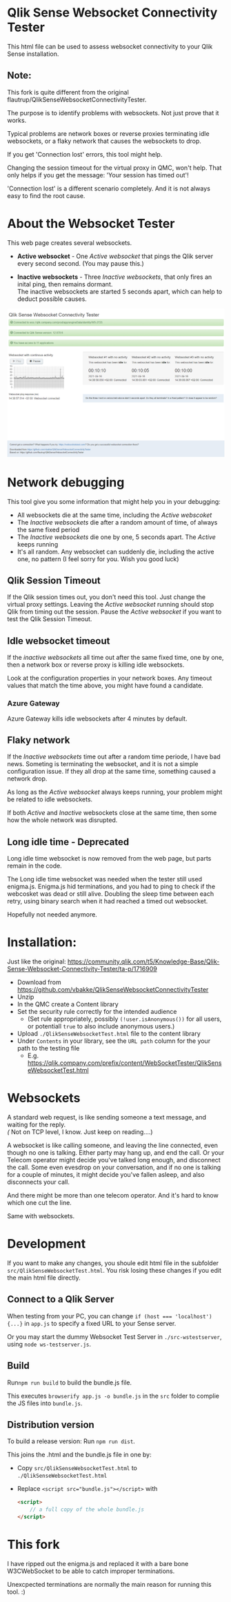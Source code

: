 # Qlik Sense Websocket Connectivity Tester
This html file can be used to assess websocket connectivity to your Qlik Sense installation.

## Note:
This fork is quite different from the original flautrup/QlikSenseWebsocketConnectivityTester.

The purpose is to identify problems with websockets. Not just prove that it works. 

Typical problems are network boxes or reverse proxies terminating idle websockets,
or a flaky network that causes the websockets to drop.

If you get 'Connection lost' errors, this tool might help.

Changing the session timeout for the virtual proxy in QMC, won't help. That only helps if you get the message: 'Your session has timed out'! 

'Connection lost' is a different scenario completely.  And it is  not always easy to find the root cause.



# About the Websocket Tester
This web page creates several websockets.

* **Active websocket** - One *Active websocket* that pings the Qlik server every second second.  (You may pause this.) 

* **Inactive websockets** - Three *Inactive websockets*, that only fires an inital ping, then remains dormant. \
The inactive websockets are started 5 seconds apart, which can help to deduct possible causes.

![Screenshot](doc/img/example.png)

# Network debugging
This tool give you some information that might help you in your debugging:
 * All websockets die at the same time, including the *Active webscoket*
 * The *Inactive websockets* die after a random amount of time, of always the same fixed period
 * The *Inactive websockets* die one by one, 5 seconds apart. The *Active* keeps running
 * It's all random. Any websocket can suddenly die, including the active one, no pattern (I feel sorry for you. Wish you good luck)


## Qlik Session Timeout 
If the Qlik session times out, you don't need this tool. Just change the virtual proxy settings.  Leaving the *Active websocket* running should stop Qlik from timing out the session. Pause the *Active websocket* if you want to test the Qlik Session Timeout.


## Idle websocket timeout 
If the *inactive websockets* all time out after the same fixed time, one by one, then a network box or reverse proxy is killing idle websockets. 

Look at the configuration properties in your network boxes. Any timeout values that match the time above, you might have found a candidate. 

### Azure Gateway
Azure Gateway kills idle websockets after 4 minutes by default.



## Flaky network
If the *Inactive websockets* time out after a random time periode, I have bad news.  Someting is terminating the websocket, and it is not a simple configuration issue.  If they all drop at the same time, something caused a network drop.

As long as the *Active websocket* always keeps running, your problem might be related to idle websockets.

If both *Active* and *Inactive* websockets close at the same time, then some how the whole network was disrupted.


## Long idle time - Deprecated
Long idle time websocket is now removed from the web page, but parts remain in the code.

The Long idle time websocket was needed when the tester still used enigma.js. Enigma.js hid terminations, and you had to ping to check if the webcosket was dead or still alive. Doubling the sleep time between each retry, using binary search when it had reached a timed out websocket.

Hopefully not needed anymore.


# Installation:
Just like the original:  https://community.qlik.com/t5/Knowledge-Base/Qlik-Sense-Websocket-Connectivity-Tester/ta-p/1716909


* Download from https://github.com/vbakke/QlikSenseWebsocketConnectivityTester
* Unzip
* In the QMC create a Content library
* Set the security rule correctly for the intended audience
  * (Set rule appropriately, possibly `(!user.isAnonymous())` for all users, or potentiall `true` to also include anonymous users.)
* Upload `./QlikSenseWebsocketTest.html` file to the content library
* Under `Contents` in your library, see the `URL path` column for the your path to the testing file
  * E.g. https://qlik.company.com/prefix/content/WebSocketTester/QlikSenseWebsocketTest.html


# Websockets
A standard web request, is like sending someone a text message, and waiting for the reply.*\
(* Not on TCP level, I know. Just keep on reading....)

A websocket is like calling someone, and leaving the line connected, even though no one is talking. Either party may hang up, and end the call. Or your Telecom operator might decide you've talked long enough, and disconnect the call. Some even evesdrop on your conversation, and if no one is talking for a couple of minutes, it might decide you've fallen asleep, and also disconnects your call. 

And there might be more than one telecom operator. And it's hard to know which one cut the line.

Same with websockets.


# Development
If you want to make any changes, you shoule edit html file in the subfolder `src/QlikSenseWebsocketTest.html`.   You risk losing these changes if you edit the main html file directly. 


## Connect to a Qlik Server
When testing from your PC, you can change `if (host === 'localhost') {...}` in `app.js` to specify a fixed URL to your Sense server. 

Or you may start the dummy Websocket Test Server in `./src-wstestserver`, using `node ws-testserver.js`.



## Build 
Run`npm run build` to build the bundle.js file.

This executes `browserify app.js -o bundle.js` in the `src` folder to complie the JS files into `bundle.js`.




## Distribution version
To build a release version: Run `npm run dist`.

This joins the .html and the bundle.js file in one by:
* Copy `src/QlikSenseWebsocketTest.html` to `./QlikSenseWebsocketTest.html`
* Replace `<script src="bundle.js"></script>` with 
  
    ``` html
    <script>
        // a full copy of the whole bundle.js
    </script>
    ```


# This fork
I have ripped out the enigma.js and replaced it with a bare bone W3CWebSocket to be able to catch improper terminations.

Unexcpected terminations are normally the main reason for running this tool. :)


